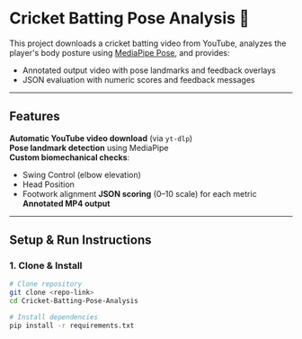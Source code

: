 # Cricket Batting Pose Analysis 🎯

This project downloads a cricket batting video from YouTube, analyzes the player's body posture using [MediaPipe Pose](https://developers.google.com/mediapipe/solutions/vision/pose), and provides:
- Annotated output video with pose landmarks and feedback overlays
- JSON evaluation with numeric scores and feedback messages

---

## Features
**Automatic YouTube video download** (via `yt-dlp`)  
**Pose landmark detection** using MediaPipe  
**Custom biomechanical checks**:
  - Swing Control (elbow elevation)
  - Head Position
  - Footwork alignment
**JSON scoring** (0–10 scale) for each metric  
**Annotated MP4 output**

---

## Setup & Run Instructions

### **1. Clone & Install**
```bash
# Clone repository
git clone <repo-link>
cd Cricket-Batting-Pose-Analysis

# Install dependencies
pip install -r requirements.txt
